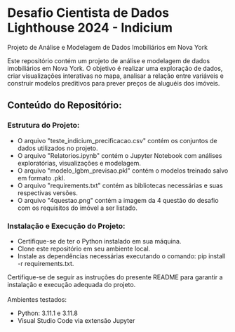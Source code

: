 # Desafio Cientista de Dados Lighthouse 2024 - Indicium
Projeto de Análise e Modelagem de Dados Imobiliários em Nova York

Este repositório contém um projeto de análise e modelagem de dados imobiliários em Nova York. O objetivo é realizar uma exploração de dados, criar visualizações interativas no mapa, analisar a relação entre variáveis e construir modelos preditivos para prever preços de aluguéis dos imóveis.

## Conteúdo do Repositório:

### Estrutura do Projeto:
- O arquivo "teste_indicium_precificacao.csv" contém os conjuntos de dados utilizados no projeto.
- O arquivo "Relatorios.ipynb" contém o Jupyter Notebook com análises exploratórias, visualizações e modelagem.
- O arquivo "modelo_lgbm_previsao.pkl" contém o modelos treinado salvo em formato .pkl.
- O arquivo "requirements.txt" contém as bibliotecas necessárias e suas respectivas versões.
- O arquivo "4questao.png" contém a imagem da 4 questão do desafio com os requisitos do imóvel a ser listado.

### Instalação e Execução do Projeto:
- Certifique-se de ter o Python instalado em sua máquina.
- Clone este repositório em seu ambiente local.
- Instale as dependências necessárias executando o comando: pip install -r requirements.txt.

Certifique-se de seguir as instruções do presente README para garantir a instalação e execução adequada do projeto. <br><br>
Ambientes testados:
- Python: 3.11.1 e 3.11.8
- Visual Studio Code via extensão Jupyter


